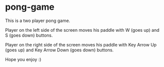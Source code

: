# pong-game

This is a two player pong game.

Player on the left side of the screen moves his paddle with W (goes up) and S (goes down) buttons.

Player on the right side of the screen moves his paddle with Key Arrow Up (goes up) and Key Arrow Down (goes down) buttons.

Hope you enjoy :)
